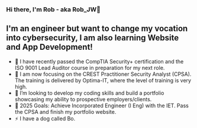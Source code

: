 ### Hi there, I'm Rob - aka Rob_JW👋

## I'm an engineer but want to change my vocation into cybersecurity, I am also learning Website and App Development!
- 🔭 I have recently passed the CompTIA Security+ certification and the ISO 9001 Lead Auditor course in preparation for my next role.
- 🌱 I am now focusing on the CREST Practitioner Security Analyst (CPSA). The training is delivered by Optima-IT, where the level of training is very high. 
- 👯 I’m looking to develop my coding skills and build a portfolio showcasing my ability to prospective employers/clients. 
- 🥅 2025 Goals: Achieve Incorporated Engineer (I Eng) with the IET. Pass the CPSA and finish my portfolio website.
- ⚡ I have a dog called Bo.
